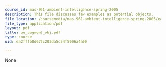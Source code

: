 ```yaml
---
course_id: mas-961-ambient-intelligence-spring-2005
description: This file discusses few examples as potential objects.
file_location: /coursemedia/mas-961-ambient-intelligence-spring-2005/ea2fffb8d679c203da5c54f5906a4a00_ae_augment_obj.pdf
file_type: application/pdf
layout: pdf
title: ae_augment_obj.pdf
type: course
uid: ea2fffb8d679c203da5c54f5906a4a00

---
```

None